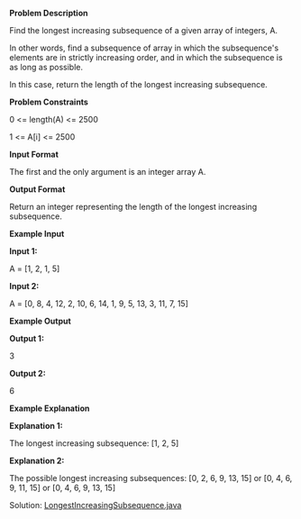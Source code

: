 **Problem Description**

Find the longest increasing subsequence of a given array of integers, A.

In other words, find a subsequence of array in which the subsequence's elements are in strictly increasing order, and in
which the subsequence is as long as possible.

In this case, return the length of the longest increasing subsequence.

**Problem Constraints**

0 <= length(A) <= 2500

1 <= A[i] <= 2500

**Input Format**

The first and the only argument is an integer array A.

**Output Format**

Return an integer representing the length of the longest increasing subsequence.

**Example Input**

**Input 1:**

A = [1, 2, 1, 5]

**Input 2:**

A = [0, 8, 4, 12, 2, 10, 6, 14, 1, 9, 5, 13, 3, 11, 7, 15]

**Example Output**

**Output 1:**

3

**Output 2:**

6

**Example Explanation**

**Explanation 1:**

The longest increasing subsequence: [1, 2, 5]

**Explanation 2:**

The possible longest increasing subsequences: [0, 2, 6, 9, 13, 15] or [0, 4, 6, 9, 11, 15] or [0, 4, 6, 9, 13, 15]

Solution: [LongestIncreasingSubsequence.java](Solution/LongestIncreasingSubsequence.java)
